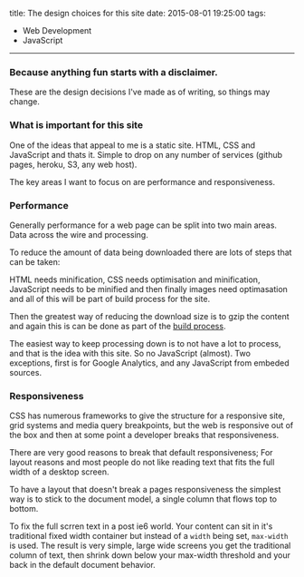 title: The design choices for this site 
date: 2015-08-01 19:25:00
tags: 
- Web Development
- JavaScript
---

### Because anything fun starts with a disclaimer.

These are the design decisions I've made as of writing, so things may change.

### What is important for this site

One of the ideas that appeal to me is a static site. HTML, CSS and JavaScript and thats it. Simple to drop on any number of services (github pages, heroku, S3, any web host). 

The key areas I want to focus on are performance and responsiveness.

### Performance

Generally performance for a web page can be split into two main areas. Data across the wire and processing. 

To reduce the amount of data being downloaded there are lots of steps that can be taken: 

HTML needs minification, CSS needs optimisation and minification, JavaScript needs to be minified and then finally images need optimasation and all of this will be part of build process for the site.

Then the greatest way of reducing the download size is to gzip the content and again this is can be done as part of the [build process][2].

The easiest way to keep processing down is to not have a lot to process, and that is the idea with this site. So no JavaScript (almost). Two exceptions, first is for Google Analytics, and any JavaScript from embeded sources.

### Responsiveness

CSS has numerous frameworks to give the structure for a responsive site, grid systems and media query breakpoints, but the web is responsive out of the box and then at some point a developer breaks that responsiveness.

There are very good reasons to break that default responsiveness; For layout reasons and most people do not like reading text that fits the full width of a desktop screen. 

To have a layout that doesn't break a pages responsiveness the simplest way is to stick to the document model, a single column that flows top to bottom. 

To fix the full scrren text in a post ie6 world. Your content can sit in it's traditional fixed width container but instead of a ```width``` being set, ```max-width``` is used. The result is very simple, large wide screens you get the traditional column of text, then shrink down below your max-width threshold and your back in the default document behavior. 
 
[1]:http://motherfuckingwebsite.com/
[2]:https://www.npmjs.com/package/hexo-gzip